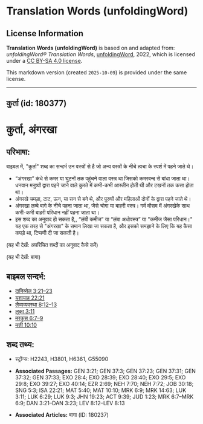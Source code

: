 # Translation Words (unfoldingWord)

## License Information

**Translation Words (unfoldingWord)** is based on and adapted from: _unfoldingWord® Translation Words_, [unfoldingWord](https://unfoldingword.org/utw), 2022, which is licensed under a [CC BY-SA 4.0 license](https://creativecommons.org/licenses/by-sa/4.0/legalcode.en).

This markdown version (created `2025-10-09`) is provided under the same license.



--------------------------------

## कुर्ता (id: 180377)

कुर्ता, अंगरखा
==============

परिभाषा:
--------

बाइबल में, "कुर्ता" शब्द का सन्दर्भ उन वस्त्रों से है जो अन्य वस्त्रों के नीचे त्वचा के स्पर्श में पहने जाते थे।

* “अंगरखा” कंधे से कमर या घुटनों तक पहुंचने वाला वस्त्र था जिसको कमरबन्द से बांधा जाता था। धनवान मनुष्यों द्वारा पहने जाने वाले कुरते में कभी\-कभी आस्तीन होती थी और टखनों तक कसा होता था।
* अंगरखे चमड़ा, टाट, ऊन, या सन से बने थे, और पुरुषों और महिलाओं दोनों के द्वारा पहने जाते थे।
* अंगरखा लम्बे बागे के नीचे पहना जाता था, जैसे चोगा या बाहरी वस्त्र। गर्म मौसम में अंगरखेके साथ कभी\-कभी बाहरी परिधान नहीं पहना जाता था।
* इस शब्द का अनुवाद हो सकता है,, “लंबी कमीज” या “लंबा अधोवस्त्र” या "कमीज जैसा परिधान।" यह एक तरह से "अंगरखा" के समान लिखा जा सकता है, और इसको समझाने के लिए कि यह कैसा कपड़े था, टिप्पणी दी जा सकती है।

(यह भी देखें: अपरिचित शब्दों का अनुवाद कैसे करें)

(यह भी देखें: बागा)

बाइबल सन्दर्भ:
--------------

* [दानिय्येल 3:21–23](https://ref.ly/Dan3:21-Dan3:23)
* [यशायाह 22:21](https://ref.ly/Isa22:21)
* [लैव्यव्यवस्था 8:12–13](https://ref.ly/Lev8:12-Lev8:13)
* [लूका 3:11](https://ref.ly/Luke3:11)
* [मरकुस 6:7–9](https://ref.ly/Mark6:7-Mark6:9)
* [मत्ती 10:10](https://ref.ly/Matt10:10)

शब्द तथ्य:
----------

* स्ट्रोंग्स: H2243, H3801, H6361, G55090

* **Associated Passages:** GEN 3:21; GEN 37:3; GEN 37:23; GEN 37:31; GEN 37:32; GEN 37:33; EXO 28:4; EXO 28:39; EXO 28:40; EXO 29:5; EXO 29:8; EXO 39:27; EXO 40:14; EZR 2:69; NEH 7:70; NEH 7:72; JOB 30:18; SNG 5:3; ISA 22:21; MAT 5:40; MAT 10:10; MRK 6:9; MRK 14:63; LUK 3:11; LUK 6:29; LUK 9:3; JHN 19:23; ACT 9:39; JUD 1:23; MRK 6:7–MRK 6:9; DAN 3:21–DAN 3:23; LEV 8:12–LEV 8:13
* **Associated Articles:** बागा (ID: 180237)

